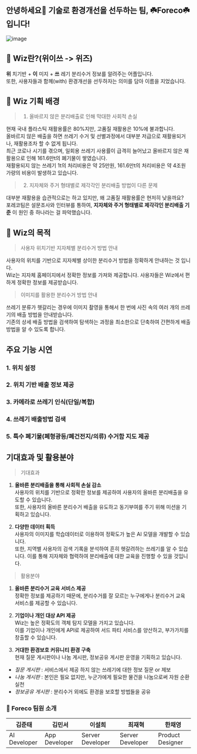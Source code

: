 ## 안녕하세요👋 기술로 환경개선을 선두하는 팀, ☘️Foreco☘️ 입니다!
![image](https://github.com/foreco-ibaji/.github/assets/94590894/a1bc5eb9-f0cc-41ab-b162-9a5e943cc7ef)

## 👫 Wiz란?(위이쓰 -> 위즈)
__위__ 치기반 + __이__ 미지 + __쓰__ 레기 분리수거 정보를 알려주는 어플입니다.  
또한, 사용자들과 함께(with) 환경개선을 선두하자는 의미를 담아 이름을 지었습니다.


## 💁 Wiz 기획 배경
> 1. 올바르지 않은 분리배출로 인해 막대한 사회적 손실

현재 국내 플라스틱 재활용률은 80%지만, 고품질 재활용은 10%에 불과합니다.  
올바르지 않은 배출을 하면 쓰레기 수거 및 선별과정에서 대부분 저급으로 재활용되거나, 재활용조차 할 수 없게 됩니다.  
최근 코로나 시기를 겪으며, 일회용 쓰레기 사용률이 급격히 늘어났고 올바르지 않은 재활용으로 인해 161.6만t의 폐기물이 쌓였습니다.  
재활용되지 않는 쓰레기 1t의 처리비용은 약 25만원, 161.6만t의 처리비용은 약 4조원 가량의 비용이 발생하고 있습니다.

> 2. 지자체와 주거 형태별로 제각각인 분리배출 방법이 다른 문제

대부분 재활용을 습관적으로는 하고 있지만, 왜 고품질 재활용률은 현저히 낮을까요?  
포레코팀은 설문조사와 인터뷰를 통하여, **지자체와 주거 형태별로 제각각인 분리배출 기준** 이 원인 중 하나라는 걸 파악했습니다.  
  
## 🧚 Wiz의 목적
> 사용자 위치기반 지자체별 분리수거 방법 안내

사용자의 위치를 기반으로 지자체별 상이한 분리수거 방법을 정확하게 안내하는 것 입니다.  
Wiz는 지자체 홈페이지에서 정확한 정보를 가져와 제공합니다. 사용자들은 Wiz에서 편하게 정확한 정보를 제공받습니다.

> 이미지를 활용한 분리수거 방법 안내

쓰레기 분류가 헷갈리는 경우에 이미지 촬영을 통해서 한 번에 사진 속의 여러 개의 쓰레기의 배출 방법을 안내받습니다.  
기존의 상세 배출 방법을 검색하여 탐색하는 과정을 최소한으로 단축하여 간편하게 배출 방법을 알 수 있도록 합니다.


## 주요 기능 시연
### 1. 위치 설정

### 2. 위치 기반 배출 정보 제공

### 3. 카메라로 쓰레기 인식(단일/복합)

### 4. 쓰레기 배출방법 검색

### 5. 특수 폐기물(폐형광등/폐건전지/의류) 수거함 지도 제공


## 기대효과 및 활용분야
> 기대효과

1. **올바른 분리배출을 통해 사회적 손실 감소**    
사용자의 위치를 기반으로 정확한 정보를 제공하여 사용자의 올바른 분리배출을 유도할 수 있습니다.  
또한, 사용자의 올바른 분리수거 배출을 유도하고 동기부여를 주기 위해 미션을 기획하고 있습니다.

2. **다양한 데이터 획득**  
사용자의 이미지를 학습데이터로 이용하여 정확도가 높은 AI 모델을 개발할 수 있습니다.  
또한, 지역별 사용자의 검색 기록을 분석하여 흔히 헷갈려하는 쓰레기를 알 수 있습니다. 이를 통해 지자체와 협력하여 분리배출에 대한 교육을 진행할 수 있을 것입니다.

> 활용분야

1. **올바른 분리수거 교육 서비스 제공**  
정확한 정보를 제공하기 때문에, 분리수거를 잘 모르는 누구에게나 분리수거 교육 서비스를 제공할 수 있습니다.

2. **기업이나 개인 대상 API 제공**  
Wiz는 높은 정확도의 객체 탐지 모델을 가지고 있습니다.  
이를 기업이나 개인에게 API로 제공하여 서드 파티 서비스를 양산하고, 부가가치를 창출할 수 있습니다.

4. **거대한 환경보호 커뮤니티 환경 구축**  
현재 질문 게시판이나 나눔 게시판, 정보공유 게시판 운영을 기획하고 있습니다.    
  - _질문 게시판_ : 서비스에서 제공 하지 않는 쓰레기에 대한 정보 질문 or 제보  
  - _나눔 게시판_ : 본인은 필요 없지만, 누군가에게 필요한 물건을 나눔으로써 자원 순환 실천  
  - _정보공유 게시판_ : 분리수거 외에도 환경을 보호할 방법들을 공유  

### 👋 Foreco 팀원 소개

| 김준태 | 김민서 | 이설희 | 최재혁 | 한채영 |
| ------------ | ------------- | ------------- | ------------- | ------------- |
| AI Developer | App Developer | Server Developer | Server Developer | Product Designer |
